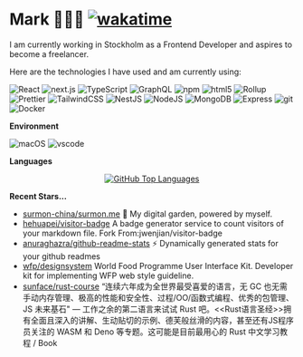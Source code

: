 # Mark 🧑🏻‍💻 [![wakatime](https://wakatime.com/badge/user/392b0119-abed-4144-ad23-3e1b2232655e.svg)](https://wakatime.com/@392b0119-abed-4144-ad23-3e1b2232655e)

<!-- <picture>
  <source
    srcset="https://github-readme-stats.vercel.app/api?username=codermango&show_icons=true&theme=dark&count_private=true"
    media="(prefers-color-scheme: dark)"
  />
  <source
    srcset="https://github-readme-stats.vercel.app/api?username=codermango&show_icons=true"
    media="(prefers-color-scheme: light), (prefers-color-scheme: no-preference)"
  />
  <img src="https://github-readme-stats.vercel.app/api?username=codermango&show_icons=true" align=right />
</picture> -->

I am currently working in Stockholm as a Frontend Developer and aspires to become a freelancer.

Here are the technologies I have used and am currently using:

<p>
  <img alt="React" src="https://img.shields.io/badge/-React-45b8d8?style=flat-square&logo=react&logoColor=white" />
  <img alt="next.js" src="https://img.shields.io/badge/-Next.js-000000?style=flat-square&logo=next.js&logoColor=white" />
  <img alt="TypeScript"
    src="https://img.shields.io/badge/-TypeScript-007ACC?style=flat-square&logo=typescript&logoColor=white" />
  <!-- <img alt="Apollo"
    src="https://img.shields.io/badge/-Apollo%20GraphQL-311C87?style=flat-square&logo=apollo-graphql&logoColor=white" /> -->
  <img alt="GraphQL"
    src="https://img.shields.io/badge/-GraphQL-E10098?style=flat-square&logo=graphql&logoColor=white" />
  <!-- <img alt="Sass" src="https://img.shields.io/badge/-Sass-CC6699?style=flat-square&logo=sass&logoColor=white" /> -->
  <!-- <img alt="Styled Components"
    src="https://img.shields.io/badge/-Styled_Components-db7092?style=flat-square&logo=styled-components&logoColor=white" /> -->
  <img alt="npm" src="https://img.shields.io/badge/-NPM-CB3837?style=flat-square&logo=npm&logoColor=white" />
  <img alt="html5" src="https://img.shields.io/badge/-HTML5-E34F26?style=flat-square&logo=html5&logoColor=white" />
  <img alt="Rollup"
    src="https://img.shields.io/badge/-Rollup-EC4A3F?style=flat-square&logo=rollup.js&logoColor=white" />
<img alt="Prettier"
    src="https://img.shields.io/badge/-Prettier-F7B93E?style=flat-square&logo=prettier&logoColor=white" />
<img alt="TailwindCSS"
    src="https://img.shields.io/badge/-tailwindcss-50B3D0?style=flat-square&logo=tailwindcss&logoColor=white" />
<img alt="NestJS" src="https://img.shields.io/badge/-NestJS-ea2845?style=flat-square&logo=nestjs&logoColor=white" />
<img alt="NodeJS" src="https://img.shields.io/badge/-NodeJS-43853d?style=flat-square&logo=Node.js&logoColor=white" />
  <img alt="MongoDB"
    src="https://img.shields.io/badge/-MongoDB-13aa52?style=flat-square&logo=mongodb&logoColor=white" />
  <img alt="Express"
    src="https://img.shields.io/badge/-express-13aa52?style=flat-square&logo=express&logoColor=white" />
    <img alt="git" src="https://img.shields.io/badge/-Git-F05032?style=flat-square&logo=git&logoColor=white" />
    <img alt="Docker" src="https://img.shields.io/badge/-Docker-46a2f1?style=flat-square&logo=docker&logoColor=white" />

</p>

**Environment**

<p>
  <img alt="macOS" src="https://img.shields.io/badge/-macOS-333?style=flat-square&logo=apple&logoColor=white" />
  <img alt="vscode" src="https://img.shields.io/badge/Visual%20Studio%20Code-blue?style=flat-square&logo=visual-studio-code&logoColor=ffffff" />
</p>

**Languages**

<p align="center">
  <a href="https://github.com/surmon-china/README.vue/tree/main/templates/github-top-languages">
    <picture>
      <source media="(prefers-color-scheme: dark)" srcset="https://readme.app.surmon.me/api/render?template_id=github-top-languages&props.username=codermango&props.theme=dark&props.background=transparent&props.count=12&props.columns=4&props.rowGap=22&props.columnGap=80&props.legendSize=6&svg.width=846&svg.height=180">
      <img alt="GitHub Top Languages" src="https://readme.app.surmon.me/api/render?template_id=github-top-languages&props.username=codermango&props.background=transparent&props.count=12&props.columns=4&props.rowGap=22&props.columnGap=80&props.legendSize=6&svg.width=846&svg.height=180">
    </picture>
  </a>
</p>

**Recent Stars...**

- [surmon-china/surmon.me](https://github.com/surmon-china/surmon.me) 🌱 My digital garden, powered by myself.
- [hehuapei/visitor-badge](https://github.com/hehuapei/visitor-badge) A badge generator service to count visitors of your markdown file. Fork From:jwenjian/visitor-badge
- [anuraghazra/github-readme-stats](https://github.com/anuraghazra/github-readme-stats) :zap: Dynamically generated stats for your github readmes
- [wfp/designsystem](https://github.com/wfp/designsystem) World Food Programme User Interface Kit. Developer kit for implementing WFP web style guideline.
- [sunface/rust-course](https://github.com/sunface/rust-course) “连续六年成为全世界最受喜爱的语言，无 GC 也无需手动内存管理、极高的性能和安全性、过程/OO/函数式编程、优秀的包管理、JS 未来基石" — 工作之余的第二语言来试试 Rust 吧。<<Rust语言圣经>>拥有全面且深入的讲解、生动贴切的示例、德芙般丝滑的内容，甚至还有JS程序员关注的 WASM 和 Deno 等专题。这可能是目前最用心的 Rust 中文学习教程 / Book 

